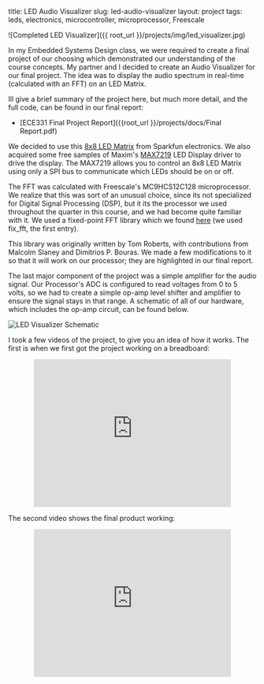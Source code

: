 title: LED Audio Visualizer
slug: led-audio-visualizer
layout: project
tags: leds, electronics, microcontroller, microprocessor, Freescale

![Completed LED Visualizer]({{ root_url }}/projects/img/led_visualizer.jpg)

In my Embedded Systems Design class, we were required to create a final project
of our choosing which demonstrated our understanding of the course concepts. My
partner and I decided to create an Audio Visualizer for our final project. The
idea was to display the audio spectrum in real-time (calculated with an FFT) on
an LED Matrix.

<!--more-->

Ill give a brief summary of the project here, but much more detail, and the full
code, can be found in our final report:

* [ECE331 Final Project Report]({{root_url }}/projects/docs/Final Report.pdf)

We decided to use this [8x8 LED Matrix](http://www.sparkfun.com/commerce/product_info.php?products_id=682)
from Sparkfun electronics. We also acquired some free samples of Maxim's
[MAX7219](http://www.maxim-ic.com/quick_view2.cfm/qv_pk/1339) LED Display driver
to drive the display. The MAX7219 allows you to control an 8x8 LED Matrix using
only a SPI bus to communicate which LEDs should be on or off.

The FFT was calculated with Freescale's MC9HCS12C128 microprocessor.  We realize
that this was sort of an unusual choice, since its not specialized for Digital
Signal Processing (DSP), but it its the processor we used throughout the quarter
in this course, and we had become quite familiar with it. We used a fixed-point
FFT library which we found <A HREF="http://www.jjj.de/fft/fftpage.html">here</A>
(we used fix_fft, the first entry).

This library was originally written by Tom Roberts, with contributions from
Malcolm Slaney and Dimitrios P. Bouras.  We made a few modifications to it so
that it will work on our processor; they are highlighted in our final report.

The last major component of the project was a simple amplifier for the audio
signal. Our Processor's ADC is configured to read voltages from 0 to 5 volts,
so we had to create a simple op-amp level shifter and amplifier to ensure the
signal stays in that range.  A schematic of all of our hardware, which includes
the op-amp circuit, can be found below.

![LED Visualizer Schematic](../img/led_schematic.jpg)

I took a few videos of the project, to give you an idea of how it works.
The first is when we first got the project working on a breadboard:

<CENTER>
<iframe src="http://player.vimeo.com/video/11916846?title=0&amp;byline=0&amp;portrait=0" width="400" height="300" frameborder="0">derp</iframe>
</CENTER>

The second video shows the final product working:

<CENTER>
<iframe src="http://player.vimeo.com/video/12518028?title=0&amp;byline=0&amp;portrait=0" width="400" height="300" frameborder="0">derp</iframe>
</CENTER>
